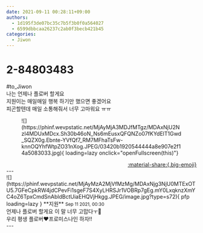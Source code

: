 ```yaml
---
date: 2021-09-11 00:28:11+09:00
authors:
  - 1d195f3de07bc35c7b5f3b0f0a564027
  - 6599dbbcaa26237c2ab0f3becb421b45
categories:
  - Jiwon
---
```


# 2-84803483

<div class="post-container" markdown="1">
<div class="content-container md-sidebar__scrollwrap" markdown="1">

\#to_Jiwon<br>나는 언제나 플로버 할게요<br>지원이는 매일매일 행복 하기만 했으면 좋겠어요<br>피곤할텐데 매일 소통해줘서 너무 고마워요 ㅠㅠ
<figure markdown="1">
![](https://phinf.wevpstatic.net/MjAyMjA3MDJfMTgz/MDAxNjU2NzI4MDUxMDcx.Sh30b46oN_Ns6mEusxQFQNZo07fKYdElT1Gwd_SQZX0g.Ebnte-YVfQf7_RM7MFhaTsFw-knnOQYhfWtpZO31nXog.JPEG/03420b1920544444a8e907e2f14a5083033.jpg){ loading=lazy onclick="openFullscreen(this)"}
</figure>


</div>
</div>

<div style="text-align: right;" markdown="1">
<a href="https://weverse.io/fromis9/fanpost/2-84803483" style="text-align: right;">:material-share:{.big-emoji}</a>
</div>
---

<div class="comments-container md-sidebar__scrollwrap" markdown="1">
<div class="comment" markdown="1">
<div class='id-container' markdown="1">
![](https://phinf.wevpstatic.net/MjAyMzA2MjVfMzMg/MDAxNjg3NjU0MTExOTU5.7GFeCpkRW4jdCPevFi1sgeF7S4XyLHRSJr1VOBRp7gEg.mY0LxqknzXmYC4oZ6TpxCmdSnAbldBctUiaEHQVjHkgg.JPEG/image.jpg?type=s72){ pfp loading=lazy }
**<span class="artist">지원</span>** <small>Sep 11 2021, 00:30</small><br>
</div>
<div class='comment-body' markdown="1">
언제나 플로버 할게요 이 말 너무 고맙다ㅜ🥰<br>우리 평생 플로버❤️프로미스나인 하자!! 
</div>
</div>
</div>
---
